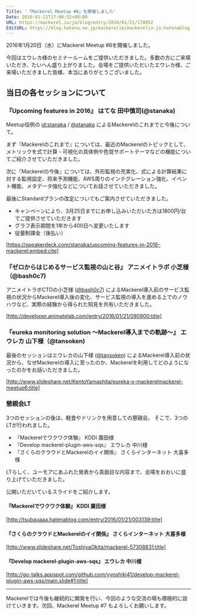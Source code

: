 ```yaml
---
Title: '「Mackerel Meetup #6」を開催しました'
Date: 2016-01-21T17:00:52+09:00
URL: https://mackerel.io/ja/blog/entry/2016/01/21/170052
EditURL: https://blog.hatena.ne.jp/mackerelio/mackerelio-ja.hatenablog.mackerel.io/atom/entry/6653586347153890760
---
```


2016年1月20日（水）にMackerel Meetup #6を開催しました。

今回はエウレカ様のセミナールームをご提供いただきました。多数の方にご来場いただき、たいへん盛り上がりました。会場をご提供いただいたエウレカ様、ご来場いただきました皆様、本当にありがとうございました。


## 当日の各セッションについて

### 『Upcoming features in 2016』 はてな 田中慎司(@stanaka)

Meetup恒例の  [id:stanaka](https://profile.hatena.ne.jp/stanaka/) / [@stanaka](https://twitter.com/stanaka) によるMackerelのこれまでと今後について。

まず『Mackerelのこれまで』については、最近のMackerelのトピックとして、メトリックを式で計算・可視化の具体例や色覚サポートテーマなどの機能についてご紹介させていただきました。

次に『Mackerelの今後』については、外形監視の充実化、式による計算結果に対する監視設定、将来予測機能、AWS周りのインテグレーション強化、イベント機能、メタデータ強化などについてお話させていただきました。

最後にStandardプランの改定についてもご案内させていただきました。

- キャンペーンにより、3月25日までにお申し込みいただいた方は1800円/台でご提供させていただきます
- グラフ表示期間を1年から400日へ変更いたします
- 従量制課金（後払い）



[https://speakerdeck.com/stanaka/upcoming-features-in-2016-mackerel:embed:cite]




### 『ゼロからはじめるサービス監視の山と谷』 アニメイトラボ 小芝様（@bash0c7)

アニメイトラボCTOの小芝様 ([@bash0c7](https://twitter.com/bash0c7)) によるMackerel導入前のサービス監視の状況からMackerel導入後の変化、サービス監視の導入を進める上でのノウハウなど、実際の経験から得られた知見を共有いただきました。

[http://developer.animatelab.com/entry/2016/01/21/090900:title]


### 『eureka monitoring solution 〜Mackerel導入までの軌跡〜』 エウレカ 山下様（@tansoken)

最後のセッションはエウレカの山下様 ([@tansoken](https://twitter.com/tansoken)) によるMackerel導入前の状況から、なぜMackerelの導入に至ったのか、Mackerelを利用してどのようになったのかをお話いただきました。

[http://www.slideshare.net/KentoYamashita/eureka-x-mackerelmackerel-meetup6:title]


### 懇親会LT

3つのセッションの後は、軽食やドリンクを用意しての懇親会。
そこで、3つのLTが行われました。

- 『Mackerelでワクワク体験』 KDDI 廣田様
- 『Develop mackerel-plugin-aws-sqs』 エウレカ 中川様
- 『さくらのクラウドとMackerelのイイ関係』 さくらインターネット 大喜多様

LTらしく、ユーモアにあふれた発表から真面目な内容まで、会場をおおいに盛り上げていただきました。

公開いただいているスライドをご紹介します。

#### 『Mackerelでワクワク体験』 KDDI 廣田様

[http://tsubauaaa.hatenablog.com/entry/2016/01/21/003139:title]

#### 『さくらのクラウドとMackerelのイイ関係』 さくらインターネット 大喜多様

[http://www.slideshare.net/ToshiyaOkita/mackerel-57308831:title]

#### 『Develop mackerel-plugin-aws-sqs』 エウレカ 中川様

[http://go-talks.appspot.com/github.com/yyoshiki41/develop-mackerel-plugin-aws-sqs/main.slide#1:title]

---

Mackerelでは今後も継続的に開発を行い、今回のような交流の場も積極的に設けていきます。次回、Mackerel Meetup #7 もよろしくお願いします。
